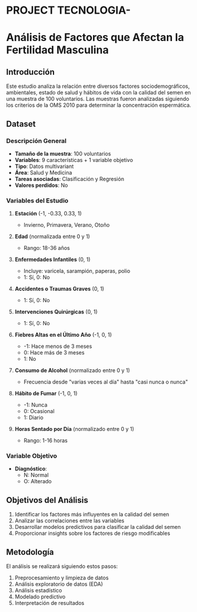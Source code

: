 # PROJECT TECNOLOGIA-
# Análisis de Factores que Afectan la Fertilidad Masculina

## Introducción
Este estudio analiza la relación entre diversos factores sociodemográficos, ambientales, estado de salud y hábitos de vida con la calidad del semen en una muestra de 100 voluntarios. Las muestras fueron analizadas siguiendo los criterios de la OMS 2010 para determinar la concentración espermática.

## Dataset
### Descripción General
- **Tamaño de la muestra**: 100 voluntarios
- **Variables**: 9 características + 1 variable objetivo
- **Tipo**: Datos multivariant
- **Área**: Salud y Medicina
- **Tareas asociadas**: Clasificación y Regresión
- **Valores perdidos**: No

### Variables del Estudio
1. **Estación** (-1, -0.33, 0.33, 1)
   - Invierno, Primavera, Verano, Otoño
   
2. **Edad** (normalizada entre 0 y 1)
   - Rango: 18-36 años

3. **Enfermedades Infantiles** (0, 1)
   - Incluye: varicela, sarampión, paperas, polio
   - 1: Sí, 0: No

4. **Accidentes o Traumas Graves** (0, 1)
   - 1: Sí, 0: No

5. **Intervenciones Quirúrgicas** (0, 1)
   - 1: Sí, 0: No

6. **Fiebres Altas en el Último Año** (-1, 0, 1)
   - -1: Hace menos de 3 meses
   - 0: Hace más de 3 meses
   - 1: No

7. **Consumo de Alcohol** (normalizado entre 0 y 1)
   - Frecuencia desde "varias veces al día" hasta "casi nunca o nunca"

8. **Hábito de Fumar** (-1, 0, 1)
   - -1: Nunca
   - 0: Ocasional
   - 1: Diario

9. **Horas Sentado por Día** (normalizado entre 0 y 1)
   - Rango: 1-16 horas

### Variable Objetivo
- **Diagnóstico**:
  - N: Normal
  - O: Alterado

## Objetivos del Análisis
1. Identificar los factores más influyentes en la calidad del semen
2. Analizar las correlaciones entre las variables
3. Desarrollar modelos predictivos para clasificar la calidad del semen
4. Proporcionar insights sobre los factores de riesgo modificables

## Metodología
El análisis se realizará siguiendo estos pasos:
1. Preprocesamiento y limpieza de datos
2. Análisis exploratorio de datos (EDA)
3. Análisis estadístico
4. Modelado predictivo
5. Interpretación de resultados

